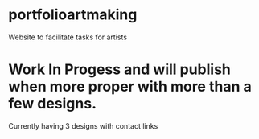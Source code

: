 # portfolioartmaking
Website to facilitate tasks for artists

#  Work In Progess and will publish when more proper with more than a few designs.

Currently having 3 designs with contact links 
